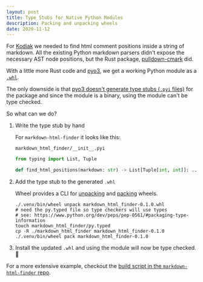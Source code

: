```yaml
---
layout: post
title: Type Stubs for Native Python Modules
description: Packing and unpacking wheels
date: 2020-11-12
---
```


For [Kodiak](https://kodiakhq.com) we needed to find html comment positions
inside a string of markdown. All the existing Python markdown parsers didn't
expose the necessary AST node positions, but the Rust package,
[pulldown-cmark](https://github.com/raphlinus/pulldown-cmark) did.

With a little more Rust code and [pyo3](https://github.com/PyO3/PyO3), we get
a working Python module as a [`.whl`](https://github.com/pypa/wheel).

The only downside is that [pyo3 doesn't generate type stubs (`.pyi`
files)](https://github.com/PyO3/pyo3/issues/510) for the package and since the module
is a binary, using the module can't be type checked.

So what can we do?

1. Write the type stub by hand

   For `markdown-html-finder` it looks like this:

   `markdown_html_finder/__init__.pyi`

   ```python
   from typing import List, Tuple

   def find_html_positions(markdown: str) -> List[Tuple[int, int]]: ...
   ```

2. Add the type stub to the generated `.whl`

   Wheel provides a CLI for
   [unpacking](https://wheel.readthedocs.io/en/stable/reference/wheel_unpack.html)
   and
   [packing](https://wheel.readthedocs.io/en/stable/reference/wheel_pack.html)
   wheels.

   ```
   ./.venv/bin/wheel unpack markdown_html_finder-0.1.0.whl
   # need the py.typed file so type checkers will use types
   # see: https://www.python.org/dev/peps/pep-0561/#packaging-type-information
   touch markdown_html_finder/py.typed
   cp -R ./markdown_html_finder markdown_html_finder-0.1.0
   ./.venv/bin/wheel pack markdown_html_finder-0.1.0
   ```

3. Install the updated `.whl` and using the module will now be type checked. 🎉

For a more extensive example, checkout the [build script in the
`markdown-html-finder`
repo](https://github.com/chdsbd/markdown-html-finder/blob/master/s/build).
